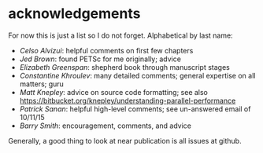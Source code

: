 acknowledgements
======

For now this is just a list so I do not forget.  Alphabetical by last name:

* *Celso Alvizui*: helpful comments on first few chapters
* *Jed Brown*: found PETSc for me originally; advice
* *Elizabeth Greenspan*: shepherd book through manuscript stages
* *Constantine Khroulev*: many detailed comments; general expertise on all matters; guru
* *Matt Knepley*: advice on source code formatting; see also https://bitbucket.org/knepley/understanding-parallel-performance
* *Patrick Sanan*: helpful high-level comments; see un-answered email of 10/11/15
* *Barry Smith*: encouragement, comments, and advice

Generally, a good thing to look at near publication is all issues at github.
